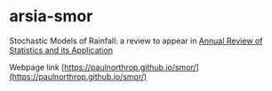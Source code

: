 # arsia-smor

Stochastic Models of Rainfall: a review to appear in [Annual Review of Statistics and its Application](https://www.annualreviews.org/journal/statistics)

Webpage link [https://paulnorthrop.github.io/smor/](https://paulnorthrop.github.io/smor/)
